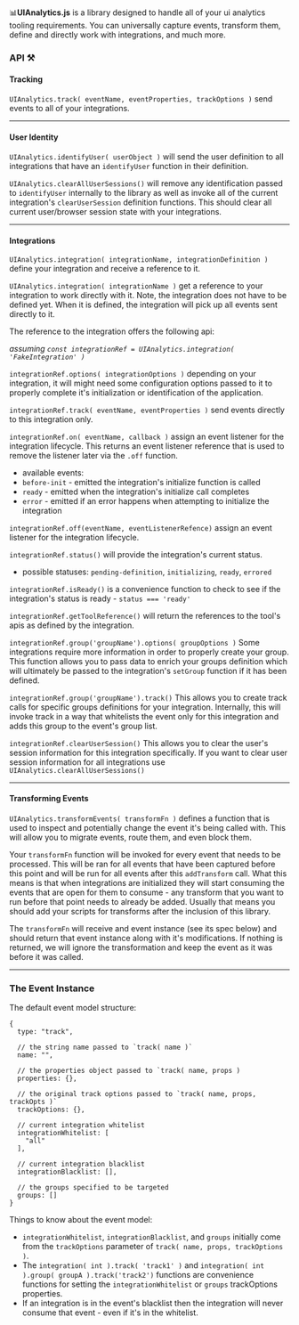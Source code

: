 📊**UIAnalytics.js** is a library designed to handle all of your ui analytics tooling requirements. You can universally capture events, transform them, define and directly work with integrations, and much more.

### API ⚒

#### Tracking

`UIAnalytics.track( eventName, eventProperties, trackOptions )` send events to all of your integrations.

----
#### User Identity

`UIAnalytics.identifyUser( userObject )` will send the user definition to all integrations that have an `identifyUser` function in their definition.

`UIAnalytics.clearAllUserSessions()` will remove any identification passed to `identifyUser` internally to the library as well as invoke all of the current integration's `clearUserSession` definition functions. This should clear all current user/browser session state with your integrations.

----
#### Integrations

`UIAnalytics.integration( integrationName, integrationDefinition )` define your integration and receive a reference to it.

`UIAnalytics.integration( integrationName )` get a reference to your integration to work directly with it. Note, the integration does not have to be defined yet. When it is defined, the integration will pick up all events sent directly to it.

The reference to the integration offers the following api:

_assuming `const integrationRef = UIAnalytics.integration( 'FakeIntegration' )`_

`integrationRef.options( integrationOptions )` depending on your integration, it will might need some configuration options passed to it to properly complete it's initialization or identification of the application.

`integrationRef.track( eventName, eventProperties )` send events directly to this integration only.

`integrationRef.on( eventName, callback )` assign an event listener for the integration lifecycle. This returns an event listener reference that is used to remove the listener later via the `.off` function.
 - available events:
  - `before-init` - emitted the integration's initialize function is called
  - `ready` - emitted when the integration's initialize call completes
  -  `error` - emitted if an error happens when attempting to initialize the integration

`integrationRef.off(eventName, eventListenerRefence)` assign an event listener for the integration lifecycle.

`integrationRef.status()` will provide the integration's current status.
 - possible statuses: `pending-definition`, `initializing`, `ready`, `errored`

`integrationRef.isReady()` is a convenience function to check to see if the integration's status is ready - `status === 'ready'`

`integrationRef.getToolReference()` will return the references to the tool's apis as defined by the integration.

`integrationRef.group('groupName').options( groupOptions )` Some integrations require more information in order to properly create your group. This function allows you to pass data to enrich your groups definition which will ultimately be passed to the integration's `setGroup` function if it has been defined.

`integrationRef.group('groupName').track()` This allows you to create track calls for specific groups definitions for your integration. Internally, this will invoke track in a way that whitelists the event only for this integration and adds this group to the event's group list.

`integrationRef.clearUserSession()` This allows you to clear the user's session information for this integration specifically. If you want to clear user session information for all integrations use `UIAnalytics.clearAllUserSessions()`


----
#### Transforming Events


`UIAnalytics.transformEvents( transformFn )` defines a function that is used to inspect and potentially change the event it's being called with. This will allow you to migrate events, route them, and even block them.

Your `transformFn` function will be invoked for every event that needs to be processed. This will be ran for all events that have been captured before this point and will be run for all events after this `addTransform` call. What this means is that when integrations are initialized they will start consuming the events that are open for them to consume - any transform that you want to run before that point needs to already be added. Usually that means you should add your scripts for transforms after the inclusion of this library.

The `transformFn` will receive and event instance (see its spec below) and should return that event instance along with it's modifications. If nothing is returned, we will ignore the transformation and keep the event as it was before it was called.

----

### The Event Instance

The default event model structure:

```
{
  type: "track",

  // the string name passed to `track( name )`
  name: "",

  // the properties object passed to `track( name, props )
  properties: {},

  // the original track options passed to `track( name, props, trackOpts )`
  trackOptions: {},

  // current integration whitelist
  integrationWhitelist: [
    "all"
  ],

  // current integration blacklist
  integrationBlacklist: [],

  // the groups specified to be targeted
  groups: []
}
```

Things to know about the event model:

- `integrationWhitelist`, `integrationBlacklist`, and `groups` initially come from the `trackOptions` parameter of `track( name, props, trackOptions )`.
- The `integration( int ).track( 'track1' )` and `integration( int ).group( groupA ).track('track2')` functions are convenience functions for setting the `integrationWhitelist` or `groups` trackOptions properties.
- If an integration is in the event's blacklist then the integration will never consume that event - even if it's in the whitelist.
